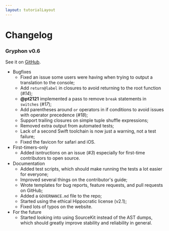 ```yaml
---
layout: tutorialLayout
---
```

# Changelog

### Gryphon v0.6

See it on [GitHub](https://github.com/vinivendra/Gryphon/tree/v0.6).

- Bugfixes
  - Fixed an issue some users were having when trying to output a translation to the console;
  - Add `return@label` in closures to avoid returning to the root function (*#14*);
  - **@pt2121** implemented a pass to remove `break` statements in `switches` (*#17*);
  - Add parentheses around `or` operators in if conditions to avoid issues with operator precedence (*#18*);
  - Support trailing closures on simple tuple shuffle expressions;
  - Removed extra output from automated tests;
  - Lack of a second Swift toolchain is now just a warning, not a test failure;
  - Fixed the favicon for safari and iOS.
- First-timers-only
  - Added isntructions on an issue (*#3*) especially for first-time contributors to open source.
- Documentation
  - Added test scripts, which should make running the tests a lot easier for everyone;
  - Improved several things on the contributor's guide;
  - Wrote templates for bug reports, feature requests, and pull requests on GitHub;
  - Added a `GOVERNANCE.md` file to the repo;
  - Started using the ethical Hippocratic license (v2.1);
  - Fixed lots of typos on the website.
- For the future
  - Started looking into using SourceKit instead of the AST dumps, which should greatly improve stability and reliability in general.

